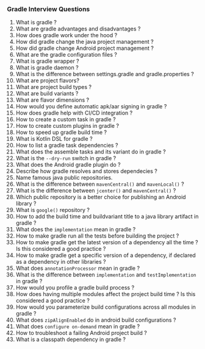 ### Gradle Interview Questions

1. What is gradle ?
2. What are gradle advantages and disadvantages ?
3. How does gradle work under the hood ?
4. How did gradle change the java project management ?
5. How did gradle change Android project management ?
6. What are the gradle configuration files ?
7. What is gradle wrapper ?
8. What is gradle daemon ?
9. What is the difference between settings.gradle and gradle.properties ?
10. What are project flavors?
11. What are project build types ?
12. What are build variants ?
13. What are flavor dimensions ?
14. How would you define automatic apk/aar signing in gradle ?
15. How does gradle help with CI/CD integration ?
16. How to create a custom task in gradle ?
17. How to create custom plugins in gradle ?
18. How to speed up gradle build time ?
19. What is Kotlin DSL for gradle ?
20. How to list a gradle task dependencies ?
21. What does the assemble tasks and its variant do in gradle ?
22. What is the `--dry-run` switch in gradle ?
23. What does the Android gradle plugin do ?
24. Describe how gradle resolves and stores dependecies ?
25. Name famous java public repositories.
26. What is the difference between `mavenCentral()` and `mavenLocal()` ?
27. What is the difference between `jcenter()` and `mavenCentral()` ?
28. Which public repository is a better choice for publishing an Android library ?
29. What is `google()` repository ?
30. How to add the build time and buildvariant title to a java library artifact in gradle ?
31. What does the `implementation` mean in gradle ?
32. How to make gradle run all the tests before building the project ?
33. How to make gradle get the latest version of a dependency all the time ? Is this considered a good practice ?
34. How to make gradle get a specific version of a dependency, if declared as a dependency in other libraries ?
35. What does `annotationProcessor` mean in gradle ?
36. What is the difference between `implementation` and `testImplementation` in gradle ?
37. How would you profile a gradle build process ?
38. How does having multiple modules affect the project build time ? Is this considered a good practice ?
39. How would you parameterize build configurations across all modules in gradle ?
40. What does `zipAlignEnabled` do in android build configurations ?
41. What does `configure on-demand` mean in gradle ?
42. How to troubleshoot a failing Android project build ?
43. What is a classpath dependency in gradle ?
